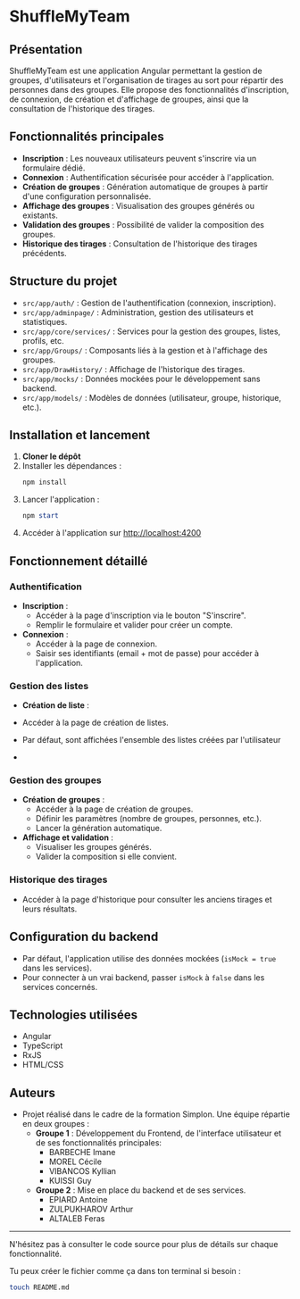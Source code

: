 # ShuffleMyTeam

## Présentation

ShuffleMyTeam est une application Angular permettant la gestion de groupes, d'utilisateurs et l'organisation de tirages au sort pour répartir des personnes dans des groupes. Elle propose des fonctionnalités d'inscription, de connexion, de création et d'affichage de groupes, ainsi que la consultation de l'historique des tirages.

## Fonctionnalités principales

- **Inscription** : Les nouveaux utilisateurs peuvent s'inscrire via un formulaire dédié.
- **Connexion** : Authentification sécurisée pour accéder à l'application.
- **Création de groupes** : Génération automatique de groupes à partir d'une configuration personnalisée.
- **Affichage des groupes** : Visualisation des groupes générés ou existants.
- **Validation des groupes** : Possibilité de valider la composition des groupes.
- **Historique des tirages** : Consultation de l'historique des tirages précédents.

## Structure du projet

- `src/app/auth/` : Gestion de l'authentification (connexion, inscription).
- `src/app/adminpage/` : Administration, gestion des utilisateurs et statistiques.
- `src/app/core/services/` : Services pour la gestion des groupes, listes, profils, etc.
- `src/app/Groups/` : Composants liés à la gestion et à l'affichage des groupes.
- `src/app/DrawHistory/` : Affichage de l'historique des tirages.
- `src/app/mocks/` : Données mockées pour le développement sans backend.
- `src/app/models/` : Modèles de données (utilisateur, groupe, historique, etc.).

## Installation et lancement

1. **Cloner le dépôt**
2. Installer les dépendances :
   ```powershell
   npm install
   ```
3. Lancer l'application :
   ```powershell
   npm start
   ```
4. Accéder à l'application sur [http://localhost:4200](http://localhost:4200)

## Fonctionnement détaillé

### Authentification

- **Inscription** :
  - Accéder à la page d'inscription via le bouton "S'inscrire".
  - Remplir le formulaire et valider pour créer un compte.
- **Connexion** :
  - Accéder à la page de connexion.
  - Saisir ses identifiants (email + mot de passe) pour accéder à l'application.

### Gestion des listes

- **Création de liste** :
- Accéder à la page de création de listes.
- Par défaut, sont affichées l'ensemble des listes créées par l'utilisateur

- 
### Gestion des groupes

- **Création de groupes** :
  - Accéder à la page de création de groupes.
  - Définir les paramètres (nombre de groupes, personnes, etc.).
  - Lancer la génération automatique.
- **Affichage et validation** :
  - Visualiser les groupes générés.
  - Valider la composition si elle convient.

### Historique des tirages

- Accéder à la page d'historique pour consulter les anciens tirages et leurs résultats.

## Configuration du backend

- Par défaut, l'application utilise des données mockées (`isMock = true` dans les services).
- Pour connecter à un vrai backend, passer `isMock` à `false` dans les services concernés.

## Technologies utilisées

- Angular
- TypeScript
- RxJS
- HTML/CSS

## Auteurs

- Projet réalisé dans le cadre de la formation Simplon.
  Une équipe répartie en deux groupes :
  - **Groupe 1** : Développement du Frontend, de l'interface utilisateur et de ses fonctionnalités principales:
    - BARBECHE Imane
    - MOREL Cécile
    - VIBANCOS Kyllian
    - KUISSI Guy
  - **Groupe 2** : Mise en place du backend et de ses services.
    - EPIARD Antoine
    - ZULPUKHAROV Arthur
    - ALTALEB Feras

---

N'hésitez pas à consulter le code source pour plus de détails sur chaque fonctionnalité.


Tu peux créer le fichier comme ça dans ton terminal si besoin :

```bash
touch README.md

